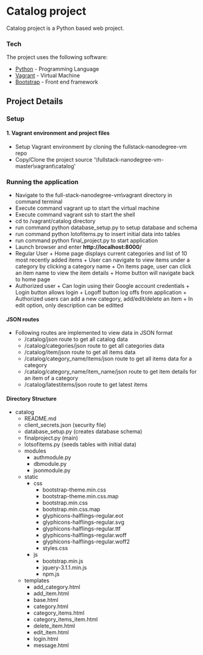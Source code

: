 # Catalog project

Catalog project is a Python based web project.


### Tech

The project uses the following software:

* [Python](https://www.python.org/) - Programming Language
* [Vagrant](https://www.vagrantup.com/) - Virtual Machine
* [Bootstrap](http://www.getbootstrap.com/) - Front end framework

## Project Details

### Setup

#### 1. Vagrant environment and project files
+ Setup Vagrant environment by cloning the fullstack-nanodegree-vm repo
+ Copy/Clone the project source '<Vagrant location>\fullstack-nanodegree-vm-master\vagrant\catalog'

### Running the application
+ Navigate to the full-stack-nanodegree-vm\vagrant directory in command terminal
+ Execute command vagrant up to start the virtual machine
+ Execute command vagrant ssh to start the shell
+ cd to /vagrant/catalog directory
+ run command python database_setup.py to setup database and schema
+ run command python lotofitems.py to insert initial data into tables
+ run command python final_project.py to start application
+ Launch browser and enter **http://localhost:8000/**
+ Regular User
        + Home page displays current categories and list of 10 most recently added items
        + User can navigate to view items under a category by clicking a category name
        + On items page, user can click an item name to view the item details
        + Home button will navigate back to home page
+ Authorized user
        + Can login using their Google account credentials
        + Login button allows login
        + Logoff button log offs from application
        + Authorized users can add a new category, add/edit/delete an item
        + In edit option, only description can be editted

#### JSON routes
+ Following routes are implemented to view data in JSON format
    + /catalog/json route to get all catalog data
    + /catalog/categories/json route to get all categories data
    + /catalog/item/json route to get all items data
    + /catalog/category_name/items/json route to get all items data for a category
    + /catalog/category_name/item_name/json route to get item details for an item of a category
    + /catalog/latestitems/json route to get latest items
    
#### Directory Structure
* catalog
    + README.md
    + client_secrets.json (security file)
    + database_setup.py (creates database schema)
    + finalproject.py (main)
    + lotsofitems.py (seeds tables with initial data)
    + modules
        + authmodule.py
        + dbmodule.py
        + jsonmodule.py
    + static
        + css
            + bootstrap-theme.min.css
            + bootstrap-theme.min.css.map
            + bootstrap.min.css
            + bootstrap.min.css.map
            + glyphicons-halflings-regular.eot
            + glyphicons-halflings-regular.svg
            + glyphicons-halflings-regular.ttf
            + glyphicons-halflings-regular.woff
            + glyphicons-halflings-regular.woff2
            + styles.css
        + js
            + bootstrap.min.js
            + jquery-3.1.1.min.js
            + npm.js
    + templates
        + add_category.html
        + add_item.html
        + base.html
        + category.html
        + category_items.html
        + category_items_item.html
        + delete_item.html
        + edit_item.html
        + login.html
        + message.html
